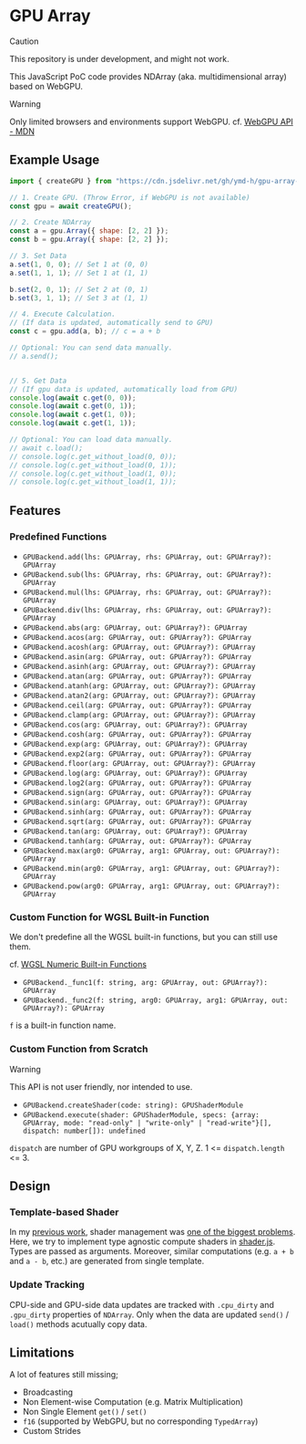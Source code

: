 # GPU Array

> [!CAUTION]
> This repository is under development, and might not work.

This JavaScript PoC code provides NDArray
(aka. multidimensional array) based on WebGPU.


> [!WARNING]
> Only limited browsers and environments support WebGPU.
> cf. [WebGPU API - MDN](https://developer.mozilla.org/en-US/docs/Web/API/WebGPU_API#browser_compatibility)



## Example Usage

```javascript
import { createGPU } from "https://cdn.jsdelivr.net/gh/ymd-h/gpu-array-js/gpu-array.js";

// 1. Create GPU. (Throw Error, if WebGPU is not available)
const gpu = await createGPU();

// 2. Create NDArray
const a = gpu.Array({ shape: [2, 2] });
const b = gpu.Array({ shape: [2, 2] });

// 3. Set Data
a.set(1, 0, 0); // Set 1 at (0, 0)
a.set(1, 1, 1); // Set 1 at (1, 1)

b.set(2, 0, 1); // Set 2 at (0, 1)
b.set(3, 1, 1); // Set 3 at (1, 1)

// 4. Execute Calculation.
// (If data is updated, automatically send to GPU)
const c = gpu.add(a, b); // c = a + b

// Optional: You can send data manually.
// a.send();


// 5. Get Data
// (If gpu data is updated, automatically load from GPU)
console.log(await c.get(0, 0));
console.log(await c.get(0, 1));
console.log(await c.get(1, 0));
console.log(await c.get(1, 1));

// Optional: You can load data manually.
// await c.load();
// console.log(c.get_without_load(0, 0));
// console.log(c.get_without_load(0, 1));
// console.log(c.get_without_load(1, 0));
// console.log(c.get_without_load(1, 1));
```

## Features
### Predefined Functions

- `GPUBackend.add(lhs: GPUArray, rhs: GPUArray, out: GPUArray?): GPUArray`
- `GPUBackend.sub(lhs: GPUArray, rhs: GPUArray, out: GPUArray?): GPUArray`
- `GPUBackend.mul(lhs: GPUArray, rhs: GPUArray, out: GPUArray?): GPUArray`
- `GPUBackend.div(lhs: GPUArray, rhs: GPUArray, out: GPUArray?): GPUArray`
- `GPUBackend.abs(arg: GPUArray, out: GPUArray?): GPUArray`
- `GPUBackend.acos(arg: GPUArray, out: GPUArray?): GPUArray`
- `GPUBackend.acosh(arg: GPUArray, out: GPUArray?): GPUArray`
- `GPUBackend.asin(arg: GPUArray, out: GPUArray?): GPUArray`
- `GPUBackend.asinh(arg: GPUArray, out: GPUArray?): GPUArray`
- `GPUBackend.atan(arg: GPUArray, out: GPUArray?): GPUArray`
- `GPUBackend.atanh(arg: GPUArray, out: GPUArray?): GPUArray`
- `GPUBackend.atan2(arg: GPUArray, out: GPUArray?): GPUArray`
- `GPUBackend.ceil(arg: GPUArray, out: GPUArray?): GPUArray`
- `GPUBackend.clamp(arg: GPUArray, out: GPUArray?): GPUArray`
- `GPUBackend.cos(arg: GPUArray, out: GPUArray?): GPUArray`
- `GPUBackend.cosh(arg: GPUArray, out: GPUArray?): GPUArray`
- `GPUBackend.exp(arg: GPUArray, out: GPUArray?): GPUArray`
- `GPUBackend.exp2(arg: GPUArray, out: GPUArray?): GPUArray`
- `GPUBackend.floor(arg: GPUArray, out: GPUArray?): GPUArray`
- `GPUBackend.log(arg: GPUArray, out: GPUArray?): GPUArray`
- `GPUBackend.log2(arg: GPUArray, out: GPUArray?): GPUArray`
- `GPUBackend.sign(arg: GPUArray, out: GPUArray?): GPUArray`
- `GPUBackend.sin(arg: GPUArray, out: GPUArray?): GPUArray`
- `GPUBackend.sinh(arg: GPUArray, out: GPUArray?): GPUArray`
- `GPUBackend.sqrt(arg: GPUArray, out: GPUArray?): GPUArray`
- `GPUBackend.tan(arg: GPUArray, out: GPUArray?): GPUArray`
- `GPUBackend.tanh(arg: GPUArray, out: GPUArray?): GPUArray`
- `GPUBackend.max(arg0: GPUArray, arg1: GPUArray, out: GPUArray?): GPUArray`
- `GPUBackend.min(arg0: GPUArray, arg1: GPUArray, out: GPUArray?): GPUArray`
- `GPUBackend.pow(arg0: GPUArray, arg1: GPUArray, out: GPUArray?): GPUArray`


### Custom Function for WGSL Built-in Function
We don't predefine all the WGSL built-in functions,
but you can still use them.

cf. [WGSL Numeric Built-in Functions](https://gpuweb.github.io/gpuweb/wgsl/#numeric-builtin-functions)

- `GPUBackend._func1(f: string, arg: GPUArray, out: GPUArray?): GPUArray`
- `GPUBackend._func2(f: string, arg0: GPUArray, arg1: GPUArray, out: GPUArray?): GPUArray`

`f` is a built-in function name.


### Custom Function from Scratch
> [!WARNING]
> This API is not user friendly, nor intended to use.

- `GPUBackend.createShader(code: string): GPUShaderModule`
- `GPUBackend.execute(shader: GPUShaderModule, specs: {array: GPUArray, mode: "read-only" | "write-only" | "read-write"}[], dispatch: number[]): undefined`


`dispatch` are number of GPU workgroups of X, Y, Z. 1 <= `dispatch.length` <= 3.

## Design

### Template-based Shader
In my [previous work](https://github.com/ymd-h/vulkpy),
shader management was [one of the biggest problems](https://github.com/ymd-h/vulkpy/issues/2).
Here, we try to implement type agnostic compute shaders in [shader.js](https://github.com/ymd-h/gpu-array-js/blob/master/shader.js).
Types are passed as arguments.
Moreover, similar computations (e.g. `a + b` and `a - b`, etc.) are generated
from single template.


### Update Tracking
CPU-side and GPU-side data updates are tracked with `.cpu_dirty` and `.gpu_dirty`
properties of `NDArray`.
Only when the data are updated `send()` / `load()` methods acutually copy data.



## Limitations

A lot of features still missing;

- Broadcasting
- Non Element-wise Computation (e.g. Matrix Multiplication)
- Non Single Element `get()` / `set()`
- `f16` (supported by WebGPU, but no corresponding `TypedArray`)
- Custom Strides

